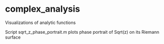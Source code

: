 # complex_analysis
Visualizations of analytic functions

Script sqrt_z_phase_portrait.m plots phase portrait of Sqrt(z) on its Riemann surface

